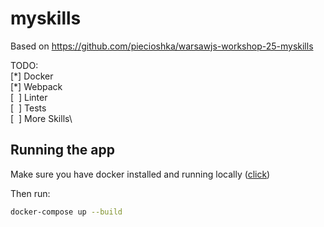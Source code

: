 # myskills

Based on https://github.com/piecioshka/warsawjs-workshop-25-myskills

TODO:\
[\*] Docker\
[\*] Webpack\
[ &nbsp;] Linter\
[ &nbsp;] Tests\
[ &nbsp;] More Skills\

## Running the app

Make sure you have docker installed and running locally ([click](https://www.docker.com))

Then run:
```bash
docker-compose up --build
```

